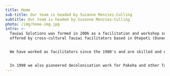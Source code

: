 ```yaml
---
title: Home
sub-title: Our team is headed by Suzanne Menzies-Culling
subtitle: Our team is headed by Suzanne Menzies-Culling
photo: /img/home-img.jpg
intro: >-
  Tauiwi Solutions was formed in 2006 as a facilitation and workshop service
  offered by cross-cultural Tauiwi facilitators based in Otepoti (Dunedin).


  We have worked as facilitators since the 1980's and are skilled and experienced Treaty of Waitangi educators.


  In 1990 we also pioneered decolonisation work for Pakeha and other Tauiwi peoples under the name Beams & Specks Workshops. These decolonisation workshops focused on exploring how issues of colonisation affected
---
```


